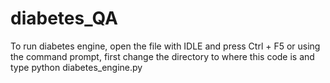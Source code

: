 # diabetes_QA
To run diabetes engine, open the file with IDLE and press Ctrl + F5
or using the command prompt, first change the directory to where this code is and type
python diabetes_engine.py
